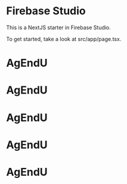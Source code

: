 # Firebase Studio

This is a NextJS starter in Firebase Studio.

To get started, take a look at src/app/page.tsx.
# AgEndU
# AgEndU
# AgEndU
# AgEndU
# AgEndU
